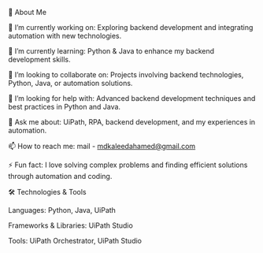 🚀 About Me

🔭 I’m currently working on: Exploring backend development and integrating automation with new technologies.

🌱 I’m currently learning: Python & Java to enhance my backend development skills.

👯 I’m looking to collaborate on: Projects involving backend technologies, Python, Java, or automation solutions.

🤔 I’m looking for help with: Advanced backend development techniques and best practices in Python and Java.

💬 Ask me about: UiPath, RPA, backend development, and my experiences in automation.

📫 How to reach me: mail - mdkaleedahamed@gmail.com

⚡ Fun fact: I love solving complex problems and finding efficient solutions through automation and coding.

🛠️ Technologies & Tools

Languages: Python, Java, UiPath

Frameworks & Libraries: UiPath Studio

Tools: UiPath Orchestrator, UiPath Studio



<!---
Kaleel-0000/Kaleel-0000 is a ✨ special ✨ repository because its `README.md` (this file) appears on your GitHub profile.
You can click the Preview link to take a look at your changes.
--->
